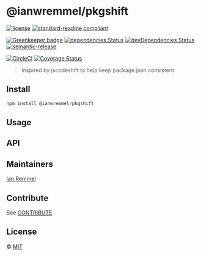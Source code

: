 # @ianwremmel/pkgshift

[![license](https://img.shields.io/github/license/ianwremmel/pkgshift.svg)](https://github.com/ianwremmel/pkgshift/blob/master/LICENSE)
[![standard-readme compliant](https://img.shields.io/badge/readme%20style-standard-brightgreen.svg?style=flat-square)](https://github.com/RichardLitt/standard-readme)

[![Greenkeeper badge](https://badges.greenkeeper.io/ianwremmel/pkgshift.svg?token=caf2f19a5f1fd1b4cfa3267a2d6664664c5eb5f28dab58a271959e5008bb2ca4&ts=1510965092979)](https://greenkeeper.io/)
[![dependencies Status](https://david-dm.org/ianwremmel/pkgshift/status.svg)](https://david-dm.org/ianwremmel/pkgshift)
[![devDependencies Status](https://david-dm.org/ianwremmel/pkgshift/dev-status.svg)](https://david-dm.org/ianwremmel/pkgshift?type=dev)
[![semantic-release](https://img.shields.io/badge/%20%20%F0%9F%93%A6%F0%9F%9A%80-semantic--release-e10079.svg)](https://github.com/semantic-release/semantic-release)

[![CircleCI](https://circleci.com/gh/ianwremmel/pkgshift.svg?style=svg)](https://circleci.com/gh/ianwremmel/pkgshift)
[![Coverage Status](https://coveralls.io/repos/github/ianwremmel/pkgshift/badge.svg?branch=master)](https://coveralls.io/github/ianwremmel/pkgshift?branch=master)

> Inspired by jscodeshift to help keep package.json consistent

## Install

```js
npm install @ianwremmel/pkgshift
```

## Usage

## API

## Maintainers

[Ian Remmel](https://github.com/ianwremmel)

## Contribute

See [CONTRIBUTE](CONTRIBUTE.md)

## License

&copy; [MIT](LICENSE)
